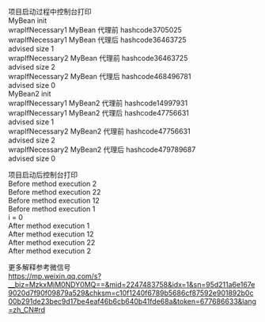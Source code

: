 项目启动过程中控制台打印  
MyBean init  
wrapIfNecessary1 MyBean 代理前 hashcode3705025  
wrapIfNecessary1 MyBean 代理后 hashcode36463725  
advised size 1  
wrapIfNecessary2 MyBean 代理前 hashcode36463725  
advised size 2  
wrapIfNecessary2 MyBean 代理后 hashcode468496781  
advised size 0  
MyBean2 init  
wrapIfNecessary1 MyBean2 代理前 hashcode14997931  
wrapIfNecessary1 MyBean2 代理后 hashcode47756631  
advised size 1  
wrapIfNecessary2 MyBean2 代理前 hashcode47756631  
advised size 2  
wrapIfNecessary2 MyBean2 代理后 hashcode479789687  
advised size 0  
  
项目启动后控制台打印  
Before method execution 2  
Before method execution 22  
Before method execution 12  
Before method execution 1  
i = 0  
After method execution 1  
After method execution 12  
After method execution 22  
After method execution 2  

更多解释参考微信号  
https://mp.weixin.qq.com/s?__biz=MzkxMjM0NDY0MQ==&mid=2247483758&idx=1&sn=95d211a6e167e9020d7f90f09879a529&chksm=c10f1240f6789b5686cf87592e901892b0c00b291de23bec9d17be4eaf46b6cb640b41fde68a&token=677686633&lang=zh_CN#rd
